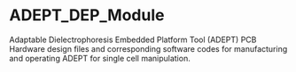 # ADEPT_DEP_Module
Adaptable Dielectrophoresis Embedded Platform Tool (ADEPT) 
PCB Hardware design files and corresponding software codes for manufacturing and operating ADEPT for single cell manipulation.
